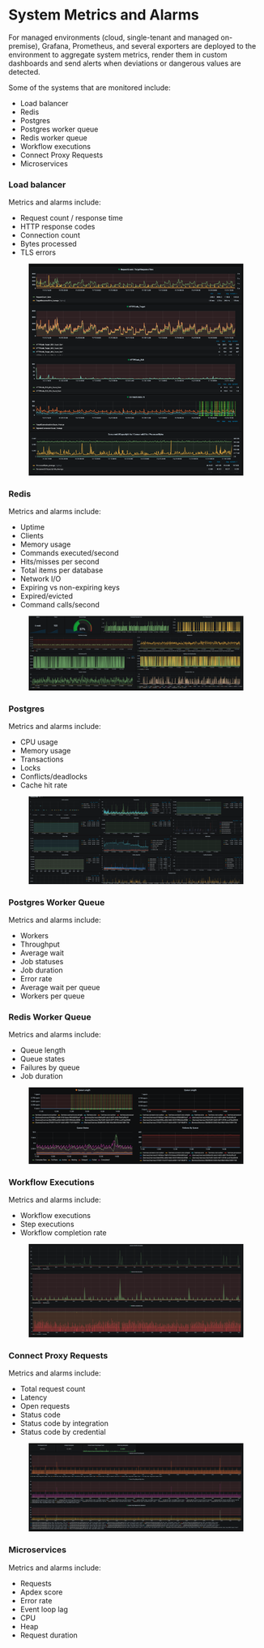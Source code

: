# System Metrics and Alarms

For managed environments (cloud, single-tenant and managed on-premise), Grafana, Prometheus, and several exporters are deployed to the environment to aggregate system metrics, render them in custom dashboards and send alerts when deviations or dangerous values are detected.

Some of the systems that are monitored include:

* Load balancer
* Redis
* Postgres
* Postgres worker queue
* Redis worker queue
* Workflow executions
* Connect Proxy Requests
* Microservices

### Load balancer

Metrics and alarms include:

* Request count / response time
* HTTP response codes
* Connection count
* Bytes processed
* TLS errors

<figure><img src="../.gitbook/assets/Load Balancer Metrics Dashboard.png" alt=""><figcaption></figcaption></figure>

### Redis

Metrics and alarms include:

* Uptime
* Clients
* Memory usage
* Commands executed/second
* Hits/misses per second
* Total items per database
* Network I/O
* Expiring vs non-expiring keys
* Expired/evicted
* Command calls/second

<figure><img src="../.gitbook/assets/Redis Metrics Dashboard.png" alt=""><figcaption></figcaption></figure>

### Postgres

Metrics and alarms include:

* CPU usage
* Memory usage
* Transactions
* Locks
* Conflicts/deadlocks
* Cache hit rate

<figure><img src="../.gitbook/assets/Postgres Metrics Dashboard.png" alt=""><figcaption></figcaption></figure>

### Postgres Worker Queue

Metrics and alarms include:

* Workers
* Throughput
* Average wait
* Job statuses
* Job duration
* Error rate
* Average wait per queue
* Workers per queue

### Redis Worker Queue

Metrics and alarms include:

* Queue length
* Queue states
* Failures by queue
* Job duration

<figure><img src="../.gitbook/assets/Redis Worker Queue Metrics Dashboard.png" alt=""><figcaption></figcaption></figure>

### Workflow Executions

Metrics and alarms include:

* Workflow executions
* Step executions
* Workflow completion rate

<figure><img src="../.gitbook/assets/Workflow Executions Metrics Dashboard.png" alt=""><figcaption></figcaption></figure>

### Connect Proxy Requests

Metrics and alarms include:

* Total request count
* Latency
* Open requests
* Status code
* Status code by integration
* Status code by credential

<figure><img src="../.gitbook/assets/Connect Proxy Requests Metrics Dashboard.png" alt=""><figcaption></figcaption></figure>

### Microservices

Metrics and alarms include:

* Requests
* Apdex score
* Error rate
* Event loop lag
* CPU
* Heap
* Request duration
